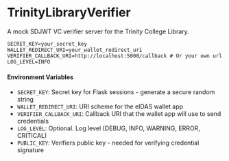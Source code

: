 # TrinityLibraryVerifier
A mock SDJWT VC verifier server for the Trinity College Library.


```env
SECRET_KEY=your_secret_key
WALLET_REDIRECT_URI=your_wallet_redirect_uri
VERIFIER_CALLBACK_URI=http://localhost:5000/callback # Or your own url
LOG_LEVEL=INFO
```

#### Environment Variables

- `SECRET_KEY`: Secret key for Flask sessions - generate a secure random string
- `WALLET_REDIRECT_URI`: URI scheme for the eIDAS wallet app
- `VERIFIER_CALLBACK_URI`: Callback URI that the wallet app will use to send credentials
- `LOG_LEVEL`: Optional. Log level (DEBUG, INFO, WARNING, ERROR, CRITICAL)
- `PUBLIC_KEY`: Verifiers public key - needed for verifying credential signature